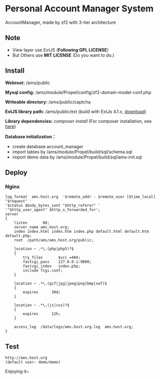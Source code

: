 Personal Account Manager System
==============

AccountManager, made by zf2 with 3-tier architecture
## Note ##

 - View layer use ExtJS (**Following GPL LICENSE**)
 - But Others use **MIT LICENSE** (Do you want to do.)

## Install ##

**Webroot:** /ams/public

**Mysql config:** /ams/module/Propel/config/zf2-domain-model-conf.php

**Writeable directory:** /ams/public/captcha

**ExtJS library path:** /ams/public/ext (build with ExtJs 4.1.x, [download][1])

**Library dependencies:** *composer install* (For composer installation, see [here][2])

**Database initialization：**

 - create database account_manager
 - import tables by /ams/module/Propel/build/sql/schema.sql
 - import demo data by /ams/module/Propel/build/sql/ams-init.sql


## Deploy ##
### Nginx ###
    log_format  ams.host.org  '$remote_addr - $remote_user [$time_local] "$request" '                                                                                            
    '$status $body_bytes_sent "$http_referer" '
    '"$http_user_agent" $http_x_forwarded_for';
    server
    {
        listen       80; 
        server_name ams.host.org;
        index index.html index.htm index.php default.html default.htm default.php;
        root  /path/ams/ams.host.org/public;

        location ~ .*\.(php|php5)?$
        {   
            try_files       $uri =404;
            fastcgi_pass    127.0.0.1:9000;
            fastcgi_index   index.php;
            include fcgi.conf;
        }   

        location ~ .*\.(gif|jpg|jpeg|png|bmp|swf)$
        {   
            expires      30d;
        }   

        location ~ .*\.(js|css)?$
        {   
            expires      12h;
        }   

        access_log  /data/logs/ams.host.org.log  ams.host.org;
    }

## Test ##

    http://ams.host.org
    (default user: demo/demo)
Enjoying it~

  [1]: http://www.sencha.com/products/extjs/download/
  [2]: https://getcomposer.org/